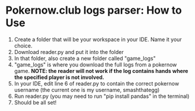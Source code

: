 # Pokernow.club logs parser: How to Use

1. Create a folder that will be your workspace in your IDE. Name it your choice.
2. Download reader.py and put it into the folder
3. In that folder, also create a new folder called "game_logs"
4. "game_logs" is where you download the full logs from a pokernow game. **NOTE: the reader will not work if the log contains hands where the specified player is not involved.**
5. In your IDE, edit line 6 of reader.py to contain the correct pokernow username (the current one is my username, smashthategg)
6. Run reader.py (you may need to run "pip install pandas" in the terminal)
7. Should be all set!
